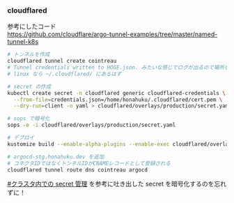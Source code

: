 ### cloudflared
参考にしたコード  
https://github.com/cloudflare/argo-tunnel-examples/tree/master/named-tunnel-k8s

```bash
# トンネルを作成
cloudflared tunnel create cointreau
# Tunnel credentials written to HOGE.json. みたいな感じでログが出るので場所をメモっておく
# linux なら ~/.cloudflared/ にあるはず

# secret の作成
kubectl create secret -n cloudflared generic cloudflared-credentials \
  --from-file=credentials.json=/home/honahuku/.cloudflared/cert.pem \
  --dry-run=client -o yaml > cloudflared/overlays/production/secret.yaml

# sops で暗号化
sops -e -i cloudflared/overlays/production/secret.yaml

# デプロイ
kustomize build --enable-alpha-plugins --enable-exec cloudflared/overlays/production | kubectl apply -f -

# argocd-stg.honahuku.dev を追加
# コネクタIDではなくトンネルIDがCNAMEレコードとして登録される
cloudflared tunnel route dns cointreau argocd
```

[#クラスタ内での secret 管理](../README.md#クラスタ内での-secret-管理) を参考に吐き出した secret を暗号化するのを忘れずに！
